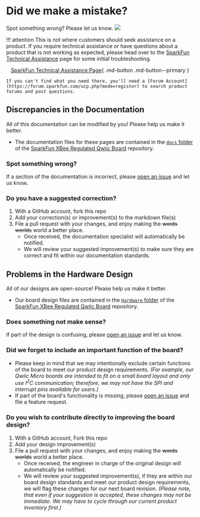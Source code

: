# Did we make a mistake?

Spot something wrong? Please let us know. <a href="https://github.com/sparkfun/SparkFun_XBee_Regulated_Qwiic/issues" alt="Issues"><img src="https://img.shields.io/github/issues/sparkfun/SparkFun_XBee_Regulated_Qwiic.svg" /></a>

!!! attention
    This is not where customers should seek assistance on a product. If you require technical assistance or have questions about a product that is not working as expected, please head over to the [SparkFun Technical Assistance](https://www.sparkfun.com/technical_assistance) page for some initial troubleshooting.
    <center>
    [SparkFun Technical Assistance Page](https://www.sparkfun.com/technical_assistance){ .md-button .md-button--primary }
    </center>
    
    If you can't find what you need there, you'll need a [Forum Account](https://forum.sparkfun.com/ucp.php?mode=register) to search product forums and post questions.

## Discrepancies in the Documentation

All of this documentation can be modified by you! Please help us make it better.

* The documentation files for these pages are contained in the [`docs` folder](https://github.com/sparkfun/SparkFun_XBee_Regulated_Qwiic/tree/main/docs) of the [SparkFun XBee Regulated Qwiic Board](https://github.com/sparkfun/SparkFun_XBee_Regulated_Qwiic) repository.

### Spot something wrong?
If a section of the documentation is incorrect, please [open an issue](https://github.com/sparkfun/SparkFun_XBee_Regulated_Qwiic/issues) and let us know.

### Do you have a suggested correction?
1. With a GitHub account, fork this repo
2. Add your correction(s) or improvement(s) to the markdown file(s)
3. File a pull request with your changes, and enjoy making the ~~words~~ ~~worlds~~ world a better place.
    * Once received, the documentation specialist will automatically be notified.
    * We will review your suggested improvement(s) to make sure they are correct and fit within our documentation standards.

## Problems in the Hardware Design

All of our designs are open-source! Please help us make it better.

* Our board design files are contained in the [`Hardware` folder](https://github.com/sparkfun/SparkFun_XBee_Regulated_Qwiic/tree/main/Hardware) of the [SparkFun XBee Regulated Qwiic Board](https://github.com/sparkfun/SparkFun_XBee_Regulated_Qwiic) repository. 

### Does something not make sense?
If part of the design is confusing, please [open an issue](https://github.com/sparkfun/SparkFun_XBee_Regulated_Qwiic/issues) and let us know.

### Did we forget to include an important function of the board?
* Please keep in mind that we may intentionally exclude certain functions of the board to meet our product design requirements. *(For example, our Qwiic Micro boards are intended to fit on a small board layout and only use I<sup>2</sup>C communication; therefore, we may not have the SPI and interrupt pins available for users.)*
* If part of the board's functionality is missing, please [open an issue](https://github.com/sparkfun/SparkFun_XBee_Regulated_Qwiic/issues) and file a feature request.

### Do you wish to contribute directly to improving the board design?
1. With a GitHub account, Fork this repo
2. Add your design improvement(s)
3. File a pull request with your changes, and enjoy making the ~~words~~ ~~worlds~~ world a better place.
    * Once received, the engineer in charge of the original design will automatically be notified.
    * We will review your suggested improvement(s), if they are within our board design standards and meet our product design requirements, we will flag these changes for our next board revision. *(Please note, that even if your suggestion is accepted, these changes may not be immediate. We may have to cycle through our current product inventory first.)*
